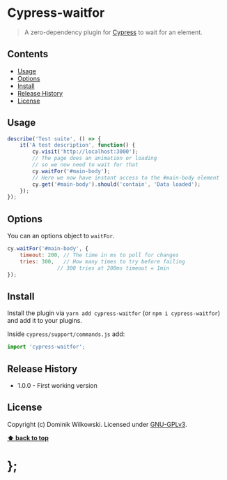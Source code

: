 Cypress-waitfor
===============

> A zero-dependency plugin for [Cypress](https://www.cypress.io/) to wait for an element.

## Contents

* [Usage](#usage)
* [Options](#options)
* [Install](#install)
* [Release History](#release-history-app)
* [License](#license)

## Usage

```js
describe('Test suite', () => {
	it('A test description', function() {
		cy.visit('http://localhost:3000');
		// The page does an animation or loading
		// so we now need to wait for that
		cy.waitFor('#main-body');
		// Here we now have instant access to the #main-body element
		cy.get('#main-body').should('contain', 'Data loaded');
	});
});
```

## Options

You can an options object to `waitFor`.

```js
cy.waitFor('#main-body', {
	timeout: 200, // The time in ms to poll for changes
	tries: 300,   // How many times to try before failing
                // 300 tries at 200ms timeout = 1min
});
```

## Install

Install the plugin via `yarn add cypress-waitfor` (or `npm i cypress-waitfor`) and add it to your plugins.

Inside `cypress/support/commands.js` add:

```js
import 'cypress-waitfor';
```

## Release History

* 1.0.0 - First working version

## License

Copyright (c) Dominik Wilkowski.
Licensed under [GNU-GPLv3](https://raw.githubusercontent.com/https://github.com/dominikwilkowski/cypress-waitfor/master/LICENSE).

**[⬆ back to top](#contents)**

# };
